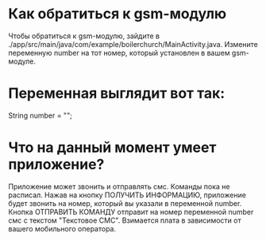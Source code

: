 # Как обратиться к gsm-модулю
Чтобы обратиться к gsm-модулю, зайдите в ./app/src/main/java/com/example/boilerchurch/MainActivity.java. Измените переменную number на тот номер, который установлен в вашем gsm-модуле.

# Переменная выглядит вот так:
String number = "<your-number>";

# Что на данный момент умеет приложение?
Приложение может звонить и отправлять смс. Команды пока не расписал. Нажав на кнопку ПОЛУЧИТЬ ИНФОРМАЦИЮ, приложение будет звонить на номер, который вы указали в переменной number. Кнопка ОТПРАВИТЬ КОМАНДУ отправит на номер переменной number смс с текстом "Текстовое СМС". Взимается плата в зависимости от вашего мобильного оператора.
